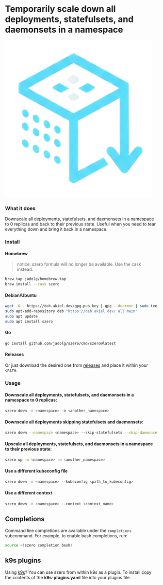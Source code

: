 # Temporarily scale down all deployments, statefulsets, and daemonsets in a namespace

![szero](szero.png)

### What it does

Downscale all deployments, statefulsets, and daemonsets in a namespace to 0 
replicas and back to their previous state. Useful when you need to tear 
everything down and bring it back in a namespace.

### Install

#### Homebrew

> notice: szero formula will no longer be available. Use the cask instead.

```bash
brew tap jadolg/homebrew-tap
brew install --cask szero
```
#### Debian/Ubuntu

```bash
wget -O - https://deb.akiel.dev/gpg.pub.key | gpg --dearmor | sudo tee /etc/apt/trusted.gpg.d/akiel.gpg > /dev/null
sudo apt-add-repository deb "https://deb.akiel.dev/ all main"
sudo apt update
sudo apt install szero
```

#### Go

```bash
go install github.com/jadolg/szero/cmd/szero@latest
```

#### Releases

Or just download the desired one from [releases](https://github.com/jadolg/szero/releases/) and place it within your `$PATH`.

### Usage

#### Downscale all deployments, statefulsets, and daemonsets in a namespace to 0 replicas:

```bash
szero down -n <namespace> -n <another_namespace>
```

#### Downscale all deployments skipping statefulsets and daemonsets:

```bash
szero down --namespace <namespace> --skip-statefulsets --skip-daemonsets
```

#### Upscale all deployments, statefulsets, and daemonsets in a namespace to their previous state:

```bash
szero up -n <namespace> -n <another_namespace>
```

#### Use a different kubeconfig file

```bash
szero down -n <namespace> --kubeconfig <path_to_kubeconfig>
```

#### Use a different context

```bash
szero down -n <namespace> --context <context_name>
```

## Completions
Command line completions are available under the `completions` subcommand.
For example, to enable bash completions, run:
```bash
source <(szero completion bash)
```

## k9s plugins

Using [k9s](https://k9scli.io/)? You can use szero from within k9s as a plugin.
To install copy the contents of the **k9s-plugins.yaml** file into your plugins file.
